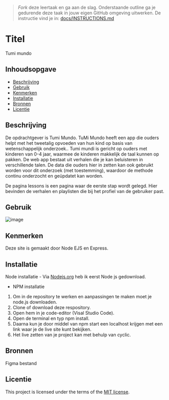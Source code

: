 > _Fork_ deze leertaak en ga aan de slag. Onderstaande outline ga je gedurende deze taak in jouw eigen GitHub omgeving uitwerken. De instructie vind je in: [docs/INSTRUCTIONS.md](docs/INSTRUCTIONS.md)

# Titel
Tumi mundo
<!-- Geef je project een titel en schrijf in één zin wat het is -->

## Inhoudsopgave

  * [Beschrijving](#beschrijving)
  * [Gebruik](#gebruik)
  * [Kenmerken](#kenmerken)
  * [Installatie](#installatie)
  * [Bronnen](#bronnen)
  * [Licentie](#licentie)

## Beschrijving
 De opdrachtgever is Tumi Mundo. TuMi Mundo heeft een app die ouders helpt met het tweetalig opvoeden van hun kind op basis van wetenschappelijk onderzoek.. Tumi mundi is gericht op ouders met kinderen van 0-4 jaar, waarmee de kinderen makkelijk de taal kunnen op pakken. De web app bestaat uit verhalen die je kan beluisteren in verschillende talen. De data die ouders hier in zetten kan ook gebruikt worden voor dit onderzoek (met toestemming), waardoor de methode continu onderzocht en geüpdatet kan worden. 

De pagina lessons is een pagina waar de eerste stap wordt gelegd. Hier bevinden de verhalen en playlisten die bij het profiel van de gebruiker past. 
<!-- In de Beschrijving staat kort beschreven wat voor project het is en wat je hebt gemaakt -->
<!-- Voeg een mooie poster visual toe 📸 -->
<!-- Voeg een link toe naar Github Pages 🌐-->

## Gebruik
![image](https://github.com/RukiyaTossou/server-side-rendering-server-side-website/assets/114156045/a81a62aa-141e-413b-8d7c-63d91cb87c8b)


<!--Bij Gebruik staat hoe je project er uit ziet, hoe het werkt en wat je er mee kan. -->

## Kenmerken
Deze site is gemaakt door Node EJS en Express.
<!-- Bij Kenmerken staat welke technieken zijn gebruikt en hoe. Wat is de HTML structuur? Wat zijn de belangrijkste dingen in CSS? Wat is er met Javascript gedaan en hoe? Misschien heb je een framwork of library gebruikt? -->

## Installatie

Node installatie - Via [Nodejs.org](https://nodejs.org/en/download/) heb ik eerst Node js gedownload.
* NPM installatie
 
1. Om in de repository te werken en aanpassingen te maken moet je node.js downloaden.
2. Clone of download deze respository.
3. Open hem in je code-editor (Visal Studio Code).
4. Open de terminal en typ npm install.
5. Daarna kun je door middel van npm start een localhost krijgen met een link waar je de live site kunt bekijken.
6. Het live zetten van je project kan met behulp van cyclic.
<!-- Bij Instalatie staat hoe een andere developer aan jouw repo kan werken -->


## Bronnen
Figma bestand 
## Licentie

This project is licensed under the terms of the [MIT license](./LICENSE).

